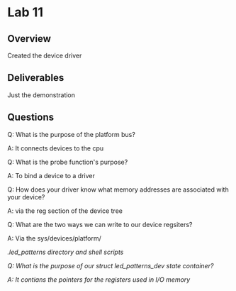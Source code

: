 
# Lab 11 #

## Overview ##

Created the device driver

## Deliverables ##

Just the demonstration

## Questions ##

Q: What is the purpose of the platform bus?

A: It connects devices to the cpu

Q: What is the probe function's purpose?

A: To bind a device to a driver

Q: How does your driver know what memory addresses are associated with your device?

A: via the reg section of the device tree

Q: What are the two ways we can write to our device regsiters?

A: Via the sys/devices/platform/<address>.led_patterns directory and shell scripts

Q: What is the purpose of our struct led_patterns_dev state container?

A: It contians the pointers for the registers used in I/O memory

